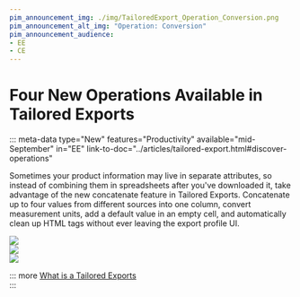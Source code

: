 ```yaml
---
pim_announcement_img: ./img/TailoredExport_Operation_Conversion.png
pim_announcement_alt_img: "Operation: Conversion"
pim_announcement_audience:
- EE
- CE
---
```


# Four New Operations Available in Tailored Exports
::: meta-data type="New" features="Productivity" available="mid-September" in="EE" link-to-doc="../articles/tailored-export.html#discover-operations"

Sometimes your product information may live in separate attributes, so instead of combining them in spreadsheets after you've downloaded it, take advantage of the new concatenate feature in Tailored Exports. Concatenate up to four values from different sources into one column, convert measurement units, add a default value in an empty cell, and automatically clean up HTML tags without ever leaving the export profile UI.

![](../img/TailoredExport_Operation_CleanHTML.png)  
![](../img/TailoredExport_Operation_Conversion.png)  
![](../img/TailoredExport_Operation_UseDefaultValueWhenEmpty.png)

::: more
[What is a Tailored Exports](../articles/tailored-export.html )  
:::
